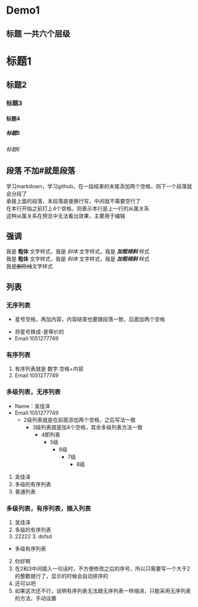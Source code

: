 # Demo1

## 标题  一共六个层级

# 标题1
## 标题2
### 标题3
#### 标题4
##### 标题5
###### 标题6

## 段落  不加#就是段落

学习markdown，学习github。在一段结束的末尾添加两个空格，则下一个段落就会分段了  
承接上面的段落，本段落直接换行写，中间就不需要空行了  
    在本行开始之前打上4个空格，则表示本行是上一行的从属关系  
    这种从属关系在预览中无法看出效果，主要用于编辑  

## 强调
我是 **粗体** 文字样式，我是 *斜体* 文字样式，我是 ***加粗倾斜*** 样式  
我是 __粗体__ 文字样式，我是 _斜体_ 文字样式，我是 ___加粗倾斜___ 样式  
我是~~删除线~~文字样式 


## 列表

### 无序列表
* 星号空格，再加内容，内容结束也要跟段落一致，后面加两个空格  
- 将星号换成-是等价的  
- Email:1051277749  

### 有序列表
1. 有序列表就是 数字.空格+内容  
2. Email:1051277749  

### 多级列表，无序列表
- Name：吴佳泽  
- Email:1051277749  
  - 2级列表就是在前面添加两个空格，之后写法一致  
    - 3级列表就是加4个空格，其余多级列表方法一致  
      - 4即列表
        - 5级
          - 6级
            - 7级
              - 8级
1. 吴佳泽  
  1. 多级的有序列表  
2. 普通列表
    
### 多级列表，有序列表，插入列表
1. 吴佳泽  
  1. 多级的有序列表
  2. 22222
    3. dsfsd
  - 多级有序列表
2. 你好啊  
4. 在2和3中间插入一句话时，不方便修改之后的序号，所以只需要写一个大于2的整数就行了，显示的时候会自动排序的  
3. 还可以吧  
4. 如果这次还不行，说明有序列表无法跟无序列表一样缩进，只能采用无序列表的方法，手动设置